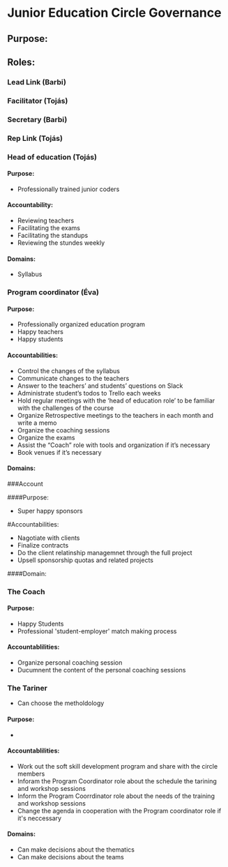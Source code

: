 # Junior Education Circle Governance

## Purpose:

## Roles:

### Lead Link (Barbi)
### Facilitator (Tojás)
### Secretary (Barbi)
### Rep Link (Tojás)

### Head of education (Tojás)

#### Purpose:
- Professionally trained junior coders

#### Accountability:
- Reviewing teachers
- Facilitating the exams
- Facilitating the standups
- Reviewing the stundes weekly

#### Domains:
- Syllabus 

### Program coordinator (Éva)

#### Purpose: 
- Professionally organized education program
- Happy teachers
- Happy students

#### Accountabilities:

- Control the changes of the syllabus
- Communicate changes to the teachers
- Answer to the teachers’ and students’ questions on Slack
- Administrate student’s todos to Trello each weeks
- Hold regular meetings with the ‘head of education role’ to be familiar with the challenges of the course
- Organize Retrospective meetings to the teachers in each month and write a memo
- Organize the coaching sessions
- Organize the exams
- Assist the “Coach” role with tools and organization if it’s necessary
- Book venues if it’s necessary

#### Domains: 

###Account

####Purpose:
- Super happy sponsors

#Accountabilities: 
- Nagotiate with clients
- Finalize contracts
- Do the client relatinship managemnet through the full project
- Upsell sponsorship quotas and related projects

####Domain: 

### The Coach

#### Purpose:
- Happy Students
-  Professional 'student-employer' match making process

#### Accountablilities:
- Organize personal coaching session
- Ducumnent the content of the personal coaching sessions

### The Tariner
- Can choose the metholdology

#### Purpose:
- 

#### Accountablilities:

- Work out the soft skill development program and share with the circle members
- Inforam the Program Coordinator role about the schedule the tarining and workshop sessions
- Inform the Program Coorrdinator role about the needs of the training and workshop sessions
- Change the agenda in cooperation with the Program coordinator role if it's neccessary 

#### Domains:
- Can make decisions about the thematics
- Can make decisions about the teams




